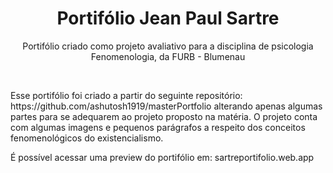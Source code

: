 <h1 align="center"> Portifólio Jean Paul Sartre</h1> 

<p align="center">Portifólio criado como projeto avaliativo para a disciplina de psicologia Fenomenologia, da FURB - Blumenau</p>
<br/>
<P> Esse portifólio foi criado a partir do seguinte repositório: https://github.com/ashutosh1919/masterPortfolio alterando apenas algumas partes para se adequarem ao projeto proposto na matéria. O projeto conta com algumas imagens e pequenos parágrafos a respeito dos conceitos fenomenológicos do existencialismo.</p>

<p>É possível acessar uma preview do portifólio em: sartreportifolio.web.app </p>

